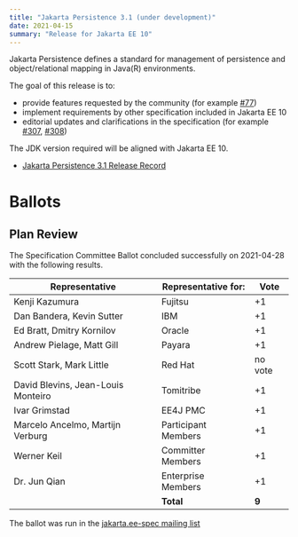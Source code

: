 ```yaml
---
title: "Jakarta Persistence 3.1 (under development)"
date: 2021-04-15
summary: "Release for Jakarta EE 10"
---
```

Jakarta Persistence defines a standard for management of persistence
and object/relational mapping in Java(R) environments.

The goal of this release is to:

* provide features requested by the community (for example [#77](https://github.com/eclipse-ee4j/jpa-api/issues/77))
* implement requirements by other specification included in Jakarta EE 10
* editorial updates and clarifications in the specification (for example [#307](https://github.com/eclipse-ee4j/jpa-api/issues/307), [#308](https://github.com/eclipse-ee4j/jpa-api/issues/308))

The JDK version required will be aligned with Jakarta EE 10.

* [Jakarta Persistence 3.1 Release Record](https://projects.eclipse.org/projects/ee4j.jpa/releases/3.1)

# Ballots

## Plan Review

The Specification Committee Ballot concluded successfully on 2021-04-28 with the following results.

| Representative                                 | Representative for: |  Vote   |
|------------------------------------------------|---------------------|---------|
| Kenji Kazumura                                 | Fujitsu             |   +1    |
| Dan Bandera, Kevin Sutter                      | IBM                 |   +1    |
| Ed Bratt, Dmitry Kornilov                      | Oracle              |   +1    |
| Andrew Pielage, Matt Gill                      | Payara              |   +1    |
| Scott Stark, Mark Little                       | Red Hat             | no vote |
| David Blevins, Jean-Louis Monteiro             | Tomitribe           |   +1    |
| Ivar Grimstad                                  | EE4J PMC            |   +1    |
| Marcelo Ancelmo, Martijn Verburg               | Participant Members |   +1    |
| Werner Keil                                    | Committer Members   |   +1    |
| Dr. Jun Qian                                   | Enterprise Members  |   +1    |
|                                                | **Total**           |  **9**  |

The ballot was run in the [jakarta.ee-spec mailing list](https://www.eclipse.org/lists/jakarta.ee-spec/msg01530.html)

